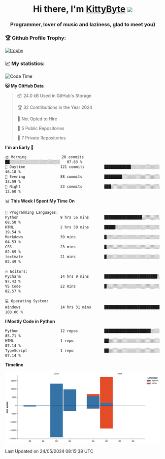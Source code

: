 <h1 align="center">Hi there, I'm <a href="https://github.com/KittyByte" target="_blank">KittyByte</a> 
<img src="https://github.com/blackcater/blackcater/raw/main/images/Hi.gif" height="32"/></h1>
<h3 align="center">Programmer, lover of music and laziness, glad to meet you)</h3>



<h3>🏆 Github Profile Trophy:</h1>

[![trophy](https://github-profile-trophy.vercel.app/?username=KittyByte&theme=gruvbox)](https://github.com/ryo-ma/github-profile-trophy)

<h3>📈 My statistics:</h1>

<!--START_SECTION:waka-->
![Code Time](http://img.shields.io/badge/Code%20Time-617%20hrs%2050%20mins-blue)

**🐱 My GitHub Data** 

> 📦 24.0 kB Used in GitHub's Storage 
 > 
> 🏆 32 Contributions in the Year 2024
 > 
> 🚫 Not Opted to Hire
 > 
> 📜 5 Public Repositories 
 > 
> 🔑 7 Private Repositories 
 > 
**I'm an Early 🐤** 

```text
🌞 Morning                20 commits          ██░░░░░░░░░░░░░░░░░░░░░░░   07.63 % 
🌆 Daytime                121 commits         ████████████░░░░░░░░░░░░░   46.18 % 
🌃 Evening                88 commits          ████████░░░░░░░░░░░░░░░░░   33.59 % 
🌙 Night                  33 commits          ███░░░░░░░░░░░░░░░░░░░░░░   12.60 % 
```


📊 **This Week I Spent My Time On** 

```text
💬 Programming Languages: 
Python                   9 hrs 56 mins       █████████████████░░░░░░░░   68.50 % 
HTML                     2 hrs 50 mins       █████░░░░░░░░░░░░░░░░░░░░   19.54 % 
Markdown                 39 mins             █░░░░░░░░░░░░░░░░░░░░░░░░   04.53 % 
CSS                      23 mins             █░░░░░░░░░░░░░░░░░░░░░░░░   02.69 % 
textmate                 21 mins             █░░░░░░░░░░░░░░░░░░░░░░░░   02.49 % 

🔥 Editors: 
PyCharm                  14 hrs 9 mins       ████████████████████████░   97.43 % 
VS Code                  22 mins             █░░░░░░░░░░░░░░░░░░░░░░░░   02.57 % 

💻 Operating System: 
Windows                  14 hrs 31 mins      █████████████████████████   100.00 % 
```

**I Mostly Code in Python** 

```text
Python                   12 repos            █████████████████████░░░░   85.71 % 
HTML                     1 repo              ██░░░░░░░░░░░░░░░░░░░░░░░   07.14 % 
TypeScript               1 repo              ██░░░░░░░░░░░░░░░░░░░░░░░   07.14 % 
```



**Timeline**

![Lines of Code chart](https://raw.githubusercontent.com/KittyByte/KittyByte/main/assets/bar_graph.png)


 Last Updated on 24/05/2024 08:15:38 UTC
<!--END_SECTION:waka-->
